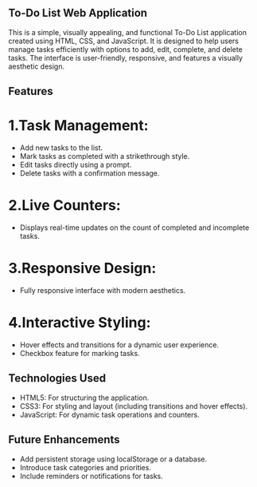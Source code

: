 ## To-Do List Web Application<br>
This is a simple, visually appealing, and functional To-Do List application created using HTML, CSS, and JavaScript. It is designed to help users manage tasks efficiently with options to add, edit, complete, and delete tasks. The interface is user-friendly, responsive, and features a visually aesthetic design.

## Features<br>
# 1.Task Management:<br>

- Add new tasks to the list.
- Mark tasks as completed with a strikethrough style.
- Edit tasks directly using a prompt.
- Delete tasks with a confirmation message.<br>

# 2.Live Counters:<br>
- Displays real-time updates on the count of completed and incomplete tasks.<br>

# 3.Responsive Design:<br>
- Fully responsive interface with modern aesthetics.<br>

# 4.Interactive Styling:<br>
- Hover effects and transitions for a dynamic user experience.<br>
- Checkbox feature for marking tasks.<br>

## Technologies Used<br>
- HTML5: For structuring the application.<br>
- CSS3: For styling and layout (including transitions and hover effects).<br>
- JavaScript: For dynamic task operations and counters.<br>

## Future Enhancements<br>
- Add persistent storage using localStorage or a database.<br>
- Introduce task categories and priorities.<br>
- Include reminders or notifications for tasks.<br>

